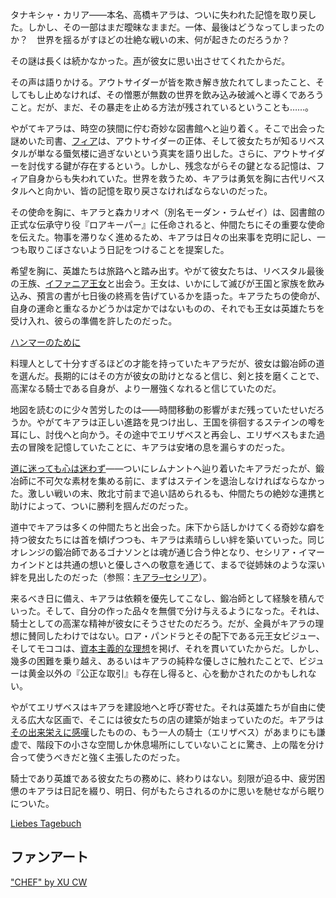 <!-- title: タナキシャ・カリア -->
<!-- status: 生存 -->

タナキシャ・カリア――本名、高橋キアラは、ついに失われた記憶を取り戻した。しかし、その一部はまだ曖昧なままだ。一体、最後はどうなってしまったのか？　世界を揺るがすほどの壮絶な戦いの末、何が起きたのだろうか？

その謎は長くは続かなかった。[声](https://youtu.be/5pgqtkxazUo?t=471)が彼女に思い出させてくれたからだ。

その声は語りかける。アウトサイダーが皆を欺き解き放たれてしまったこと、そしてもし止めなければ、その憎悪が無数の世界を飲み込み破滅へと導くであろうこと。だが、まだ、その暴走を止める方法が残されているということも……。

やがてキアラは、時空の狭間に佇む奇妙な図書館へと辿り着く。そこで出会った謎めいた司書、[フィア](https://youtu.be/5pgqtkxazUo?t=753)は、アウトサイダーの正体、そして彼女たちが知るリベスタルが単なる蜃気楼に過ぎないという真実を語り出した。さらに、アウトサイダーを討伐する鍵が存在するという。しかし、残念ながらその鍵となる記憶は、フィア自身からも失われていた。世界を救うため、キアラは勇気を胸に古代リベスタルへと向かい、皆の記憶を取り戻さなければならないのだった。

その使命を胸に、キアラと森カリオペ（別名モーダン・ラムゼイ）は、図書館の正式な伝承守り役『ロアキーパー』に任命されると、仲間たちにその重要な使命を伝えた。物事を滞りなく進めるため、キアラは日々の出来事を克明に記し、一つも取りこぼさないよう日記をつけることを提案した。

希望を胸に、英雄たちは旅路へと踏み出す。やがて彼女たちは、リベスタル最後の王族、[イファニア王女](https://youtu.be/5pgqtkxazUo?t=1374)と出会う。王女は、いかにして滅びが王国と家族を飲み込み、預言の書が七日後の終焉を告げているかを語った。キアラたちの使命が、自身の運命と重なるかどうかは定かではないものの、それでも王女は英雄たちを受け入れ、彼らの準備を許したのだった。

[ハンマーのために](#embed:https://youtu.be/5pgqtkxazUo?t=1876)

料理人として十分すぎるほどの才能を持っていたキアラだが、彼女は鍛冶師の道を選んだ。長期的にはその方が彼女の助けとなると信じ、剣と技を磨くことで、高潔なる騎士である自身が、より一層強くなれると信じていたのだ。

地図を読むのに少々苦労したのは――時間移動の影響がまだ残っていたせいだろうか。やがてキアラは正しい進路を見つけ出し、王国を徘徊するステインの噂を耳にし、討伐へと向かう。その途中でエリザベスと再会し、エリザベスもまた過去の冒険を記憶していたことに、キアラは安堵の息を漏らすのだった。

[道に迷っても心は迷わず](https://youtu.be/5pgqtkxazUo?t=2908)――ついにレムナントへ辿り着いたキアラだったが、鍛冶師に不可欠な素材を集める前に、まずはステインを退治しなければならなかった。激しい戦いの末、敗北寸前まで追い詰められるも、仲間たちの絶妙な連携と助けによって、ついに勝利を掴んだのだった。

道中でキアラは多くの仲間たちと出会った。床下から話しかけてくる奇妙な癖を持つ彼女たちには首を傾げつつも、キアラは素晴らしい絆を築いていった。同じオレンジの鍛冶師であるゴナソンとは魂が通じ合う仲となり、セシリア・イマーカインドとは共通の想いと優しさへの敬意を通じて、まるで従姉妹のような深い絆を見出したのだった（参照：[キアラ–セシリア](#edge:cecilia-kiara)）。

来るべき日に備え、キアラは依頼を優先してこなし、鍛冶師として経験を積んでいった。そして、自分の作った品々を無償で分け与えるようになった。それは、騎士としての高潔な精神が彼女にそうさせたのだろう。だが、全員がキアラの理想に賛同したわけではない。ロア・パンドラとその配下である元王女ビジュー、そしてモココは、[資本主義的な理想](https://youtu.be/5pgqtkxazUo?t=9621)を掲げ、それを貫いていたからだ。しかし、幾多の困難を乗り越え、あるいはキアラの純粋な優しさに触れたことで、ビジューは黄金以外の『公正な取引』も存在し得ると、心を動かされたのかもしれない。

やがてエリザベスはキアラを建設地へと呼び寄せた。それは英雄たちが自由に使える広大な区画で、そこには彼女たちの店の建築が始まっていたのだ。キアラは[その出来栄えに感嘆](https://www.youtube.com/live/5pgqtkxazUo?si=7diOGxuprXPr80l&t=11622)したものの、もう一人の騎士（エリザベス）があまりにも謙虚で、階段下の小さな空間しか休息場所にしていないことに驚き、上の階を分け合って使うべきだと強く主張したのだった。

騎士であり英雄である彼女たちの務めに、終わりはない。刻限が迫る中、疲労困憊のキアラは日記を綴り、明日、何がもたらされるのかに思いを馳せながら眠りについた。

[Liebes Tagebuch](#embed:https://www.youtube.com/live/5pgqtkxazUo?si=o9cCRFjDiz3cwnjr&t=13675)

## ファンアート

["CHEF" by XU CW](https://x.com/2H2xO2is2H2O/status/1921125232099651645)

<!-- calli -->
